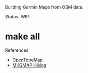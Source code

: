 Building Garmin Maps from OSM data.

*Status*: WIP...

# make all

References
- [OpenTopoMap](https://github.com/der-stefan/OpenTopoMap)
- [MKGMAP Hiking](https://github.com/vibrog/mkgmap-hiking)
